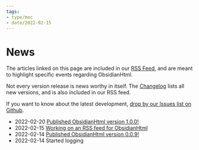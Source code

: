```yaml
---
tags:
- type/moc
- date/2022-02-15
---
```

   
# News   
The articles linked on this page are included in our [RSS Feed](./Configurations/RSS%20Feed.md), and are meant to highlight specific events regarding ObsidianHtml.    
   
Not every version release is news worthy in itself. The [Changelog](./Changelog.md) lists all new versions, and is also included in our RSS feed.   
   
If you want to know about the latest development, [drop by our Issues list on Github](https://github.com/obsidian-html/obsidian-html/issues).   
   
   
- 2022-02-20 [Published ObsidianHtml version 1.0.0!](./Log/Published%20ObsidianHtml%20version%201.0.0%21.md)   
- 2022-02-15 [Working on an RSS feed for ObsidianHtml](./Log/Working%20on%20an%20RSS%20feed%20for%20ObsidianHtml.md)   
- 2022-02-14 [Published ObsidianHtml version 0.0.9!](./Log/Published%20ObsidianHtml%20version%200.0.9%21.md)    
- 2022-02-14 Started logging